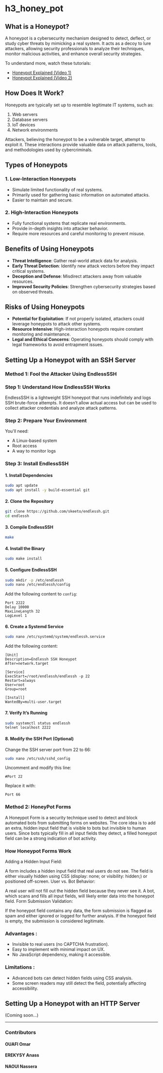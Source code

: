 # h3_honey_pot

## What is a Honeypot?
A honeypot is a cybersecurity mechanism designed to detect, deflect, or study cyber threats by mimicking a real system. It acts as a decoy to lure attackers, allowing security professionals to analyze their techniques, monitor malicious activities, and enhance overall security strategies.

To understand more, watch these tutorials:
- [Honeypot Explained (Video 1)](https://www.youtube.com/watch?v=gI8LnMAhBv8)
- [Honeypot Explained (Video 2)](https://www.youtube.com/watch?v=o3thhfKN6iQ)

## How Does It Work?
Honeypots are typically set up to resemble legitimate IT systems, such as:
1. Web servers
2. Database servers
3. IoT devices
4. Network environments

Attackers, believing the honeypot to be a vulnerable target, attempt to exploit it. These interactions provide valuable data on attack patterns, tools, and methodologies used by cybercriminals.

## Types of Honeypots
### 1. Low-Interaction Honeypots
- Simulate limited functionality of real systems.
- Primarily used for gathering basic information on automated attacks.
- Easier to maintain and secure.

### 2. High-Interaction Honeypots
- Fully functional systems that replicate real environments.
- Provide in-depth insights into attacker behavior.
- Require more resources and careful monitoring to prevent misuse.

## Benefits of Using Honeypots
- **Threat Intelligence**: Gather real-world attack data for analysis.
- **Early Threat Detection**: Identify new attack vectors before they impact critical systems.
- **Deception and Defense**: Misdirect attackers away from valuable resources.
- **Improved Security Policies**: Strengthen cybersecurity strategies based on observed threats.

## Risks of Using Honeypots
- **Potential for Exploitation**: If not properly isolated, attackers could leverage honeypots to attack other systems.
- **Resource Intensive**: High-interaction honeypots require constant monitoring and maintenance.
- **Legal and Ethical Concerns**: Operating honeypots should comply with legal frameworks to avoid entrapment issues.

## Setting Up a Honeypot with an SSH Server
### Method 1: Fool the Attacker Using EndlessSSH

### Step 1: Understand How EndlessSSH Works
EndlessSSH is a lightweight SSH honeypot that runs indefinitely and logs SSH brute-force attempts. It doesn’t allow actual access but can be used to collect attacker credentials and analyze attack patterns.

### Step 2: Prepare Your Environment
You'll need:
- A Linux-based system
- Root access
- A way to monitor logs

### Step 3: Install EndlessSSH
#### 1. Install Dependencies
```bash
sudo apt update
sudo apt install -y build-essential git
```

#### 2. Clone the Repository
```bash
git clone https://github.com/skeeto/endlessh.git
cd endlessh
```

#### 3. Compile EndlessSSH
```bash
make
```

#### 4. Install the Binary
```bash
sudo make install
```

#### 5. Configure EndlessSSH
```bash
sudo mkdir -p /etc/endlessh
sudo nano /etc/endlessh/config
```
Add the following content to `config`:
```
Port 2222
Delay 10000
MaxLineLength 32
LogLevel 1
```

#### 6. Create a Systemd Service
```bash
sudo nano /etc/systemd/system/endlessh.service
```
Add the following content:
```
[Unit]
Description=Endlessh SSH Honeypot
After=network.target

[Service]
ExecStart=/root/endlessh/endlessh -p 22
Restart=always
User=root
Group=root

[Install]
WantedBy=multi-user.target
```

#### 7. Verify It’s Running
```bash
sudo systemctl status endlessh
telnet localhost 2222
```

#### 8. Modify the SSH Port (Optional)
Change the SSH server port from 22 to 66:
```bash
sudo nano /etc/ssh/sshd_config
```
Uncomment and modify this line:
```
#Port 22
```
Replace it with:
```
Port 66
```
### Method 2: HoneyPot Forms 

A Honeypot Form is a security technique used to detect and block automated bots from submitting forms on websites. 
The core idea is to add an extra, hidden input field that is visible to bots but invisible to human users. 
Since bots typically fill in all input fields they detect, a filled honeypot field can be a strong indication of bot activity.

### How Honeypot Forms Work
Adding a Hidden Input Field:

A form includes a hidden input field that real users do not see.
The field is either visually hidden using CSS (display: none; or visibility: hidden;) or positioned off-screen.
User vs. Bot Behavior:

A real user will not fill out the hidden field because they never see it.
A bot, which scans and fills all input fields, will likely enter data into the honeypot field.
Form Submission Validation:

If the honeypot field contains any data, the form submission is flagged as spam and either ignored or logged for further analysis.
If the honeypot field is empty, the submission is considered legitimate.

### Advantages :

- Invisible to real users (no CAPTCHA frustration).
- Easy to implement with minimal impact on UX.
- No JavaScript dependency, making it accessible.

### Limitations :

- Advanced bots can detect hidden fields using CSS analysis.
- Some screen readers may still detect the field, potentially affecting accessibility.


## Setting Up a Honeypot with an HTTP Server
(Coming soon...)

---
### Contributors
#### OUAFI Omar
#### EREKYSY Anass
#### NAOUI Nassera



